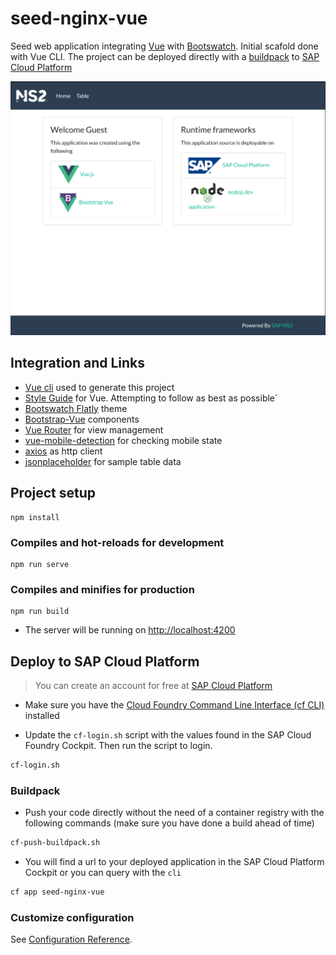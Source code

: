 # seed-nginx-vue

Seed web application integrating [Vue](https://vuejs.org/) with [Bootswatch](https://bootswatch.com). Initial scafold done with Vue CLI. The project can be deployed  directly with a [buildpack](https://docs.cloudfoundry.org/buildpacks/nginx/index.html) to [SAP Cloud Platform](https://www.sap.com/products/cloud-platform.html)

![home](screenshots/home.png)

## Integration and Links

* [Vue cli](https://cli.vuejs.org/) used to generate this project
* [Style Guide](https://vuejs.org/v2/style-guide/) for Vue. Attempting to follow as best as possible`
* [Bootswatch Flatly](https://bootswatch.com/flatly) theme
* [Bootstrap-Vue](https://bootstrap-vue.org/) components
* [Vue Router](https://router.vuejs.org/) for view management
* [vue-mobile-detection](https://github.com/ajerez/vue-mobile-detection) for checking mobile state
* [axios](https://github.com/axios/axios) as http client
* [jsonplaceholder](https://jsonplaceholder.typicode.com/) for sample table data

## Project setup
```
npm install
```

### Compiles and hot-reloads for development
```
npm run serve
```

### Compiles and minifies for production
```
npm run build
```

* The server will be running on [http://localhost:4200](http://localhost:4200)

## Deploy to SAP Cloud Platform

>You can create an account for free at [SAP Cloud Platform](https://www.sap.com/products/cloud-platform.html)

* Make sure you have the [Cloud Foundry Command Line Interface (cf CLI)](https://docs.cloudfoundry.org/cf-cli/) installed

* Update the `cf-login.sh` script with the values found in the SAP Cloud Foundry Cockpit. Then run the script to login.

```bash
cf-login.sh
```

### Buildpack

* Push your code directly without the need of a container registry with the following commands (make sure you have done a build ahead of time)


```bash
cf-push-buildpack.sh
```

* You will find a url to your deployed application in the SAP Cloud Platform Cockpit or you can query with the `cli`
```bash
cf app seed-nginx-vue
```

### Customize configuration
See [Configuration Reference](https://cli.vuejs.org/config/).
